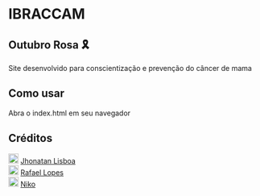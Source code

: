 # IBRACCAM 
## Outubro Rosa 🎗
Site desenvolvido para conscientização e prevenção do câncer de mama

## Como usar
Abra o index.html em seu navegador

## Créditos
<img src="https://cdn.icon-icons.com/icons2/3685/PNG/512/github_logo_icon_229278.png" alt="github logo" width="20"> <a href="https://github.com/jhonatan3307"> Jhonatan Lisboa </a>  <br>    <img src="https://cdn.icon-icons.com/icons2/3685/PNG/512/github_logo_icon_229278.png" alt="github logo" width="20"> <a href="https://github.com/Rafaellpzzz"> Rafael Lopes </a>   <br>    <img src="https://cdn.icon-icons.com/icons2/3685/PNG/512/github_logo_icon_229278.png" alt="github logo" width="20"> <a href="https://github.com/Rafaellpzzz"> Niko </a>                                                                    
